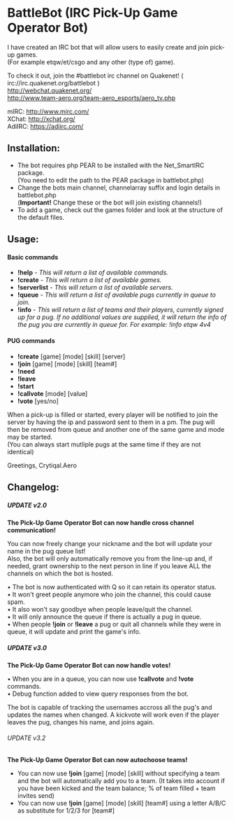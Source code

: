 # BattleBot (IRC Pick-Up Game Operator Bot)

I have created an IRC bot that will allow users to easily create and join pick-up games.  
(For example etqw/et/csgo and any other (type of) game).

To check it out, join the #battlebot irc channel on Quakenet! ( irc://irc.quakenet.org/battlebot )   
http://webchat.quakenet.org/   
http://www.team-aero.org/team-aero_esports/aero_tv.php  
  
mIRC: http://www.mirc.com/   
XChat: http://xchat.org/  
AdiIRC: https://adiirc.com/

## Installation:
  
- The bot requires php PEAR to be installed with the Net_SmartIRC package.  
  (You need to edit the path to the PEAR package in battlebot.php)
- Change the bots main channel, channelarray suffix and login details in battlebot.php  
  (<b>Important!</b> Change these or the bot will join existing channels!)  
- To add a game, check out the games folder and look at the structure of the default files.  

## Usage:
   
#### Basic commands
- <b>!help</b> - <i>This will return a list of available commands.</i>  
- <b>!create</b> - <i>This will return a list of available games.</i>   
- <b>!serverlist</b> - <i>This will return a list of available servers.</i>   
- <b>!queue</b> - <i>This will return a list of available pugs currently in queue to join.</i>  
- <b>!info</b> - <i>This will return a list of teams and their players, currently signed up for a pug. If no additional values are supplied, it will return the info of the pug you are currently in queue for. For example: !info etqw 4v4 </i>  
    
#### PUG commands  
- <b>!create</b> [game] [mode] [skill] [server]  
- <b>!join</b> [game] [mode] [skill] [team#]  
- <b>!need</b>  
- <b>!leave</b>  
- <b>!start</b>  
- <b>!callvote</b> [mode] [value]  
- <b>!vote</b> [yes/no]  
  
When a pick-up is filled or started, every player will be notified to join the server by having the ip and password sent to them in a pm. The pug will then be removed from queue and another one of the same game and mode may be started.  
(You can always start mutliple pugs at the same time if they are not identical)  
  
Greetings, Crytiqal.Aero  
  
## Changelog:  
##### UPDATE v2.0  
<b>The Pick-Up Game Operator Bot can now handle cross channel communication!</b>  
  
You can now freely change your nickname and the bot will update your name in the pug queue list!  
Also, the bot will only automatically remove you from the line-up and, if needed, grant ownership to the next person in line if you leave ALL the channels on which the bot is hosted.  
  
• The bot is now authenticated with Q so it can retain its operator status.  
• It won't greet people anymore who join the channel, this could cause spam.  
• It also won't say goodbye when people leave/quit the channel.  
• It will only announce the queue if there is actually a pug in queue.  
• When people <b>!join</b> or <b>!leave</b> a pug or quit all channels while they were in queue, it will update and print the game's info.  
  
##### UPDATE v3.0  
<b>The Pick-Up Game Operator Bot can now handle votes!</b>  
  
• When you are in a queue, you can now use <b>!callvote</b> and <b>!vote</b> commands.  
• Debug function added to view query responses from the bot.
  
The bot is capable of tracking the usernames accross all the pug's and updates the names when changed. A kickvote will work even if the player leaves the pug, changes his name, and joins again.  
   
   
###### UPDATE v3.2  
<b>The Pick-Up Game Operator Bot can now autochoose teams!</b>
  
- You can now use <b>!join</b> [game] [mode] [skill] without specifying a team and the bot will automatically add you to a team.
  (It takes into account if you have been kicked and the team balance; % of team filled + team invites send)    
- You can now use <b>!join</b> [game] [mode] [skill] [team#] using a letter A/B/C as substitute for 1/2/3 for [team#]


